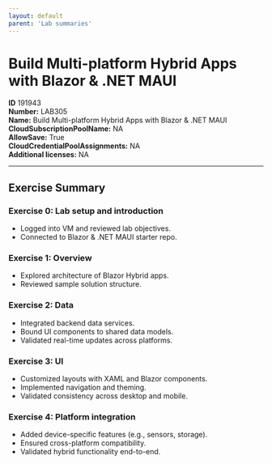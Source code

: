 ```yaml
---
layout: default
parent: 'Lab summaries'
---
```


# Build Multi-platform Hybrid Apps with Blazor & .NET MAUI

**ID** 191943  
**Number:** LAB305  
**Name:** Build Multi-platform Hybrid Apps with Blazor & .NET MAUI
**CloudSubscriptionPoolName:** NA  
**AllowSave:** True  
**CloudCredentialPoolAssignments:** NA  
**Additional licenses:** NA  

---

## Exercise Summary

### Exercise 0: Lab setup and introduction
- Logged into VM and reviewed lab objectives.  
- Connected to Blazor & .NET MAUI starter repo.  

### Exercise 1: Overview
- Explored architecture of Blazor Hybrid apps.  
- Reviewed sample solution structure.  

### Exercise 2: Data
- Integrated backend data services.  
- Bound UI components to shared data models.  
- Validated real-time updates across platforms.  

### Exercise 3: UI
- Customized layouts with XAML and Blazor components.  
- Implemented navigation and theming.  
- Validated consistency across desktop and mobile.  

### Exercise 4: Platform integration
- Added device-specific features (e.g., sensors, storage).  
- Ensured cross-platform compatibility.  
- Validated hybrid functionality end-to-end.
